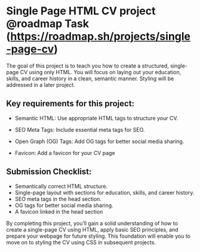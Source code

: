 # Single Page HTML CV project @roadmap Task (https://roadmap.sh/projects/single-page-cv)

The goal of this project is to teach you how to create a structured, single-page CV using only HTML. You will focus on laying out your education, skills, and career history in a clean, semantic manner. Styling will be addressed in a later project.



## Key requirements for this project:

* Semantic HTML: Use appropriate HTML tags to structure your CV.
  
* SEO Meta Tags: Include essential meta tags for SEO.
  
* Open Graph (OG) Tags: Add OG tags for better social media sharing.
  
* Favicon: Add a favicon for your CV page


## Submission Checklist:
* Semantically correct HTML structure.
* Single-page layout with sections for education, skills, and career history.
* SEO meta tags in the head section.
* OG tags for better social media sharing.
* A favicon linked in the head section

By completing this project, you’ll gain a solid understanding of how to create a single-page CV using HTML, apply basic SEO principles, and prepare your webpage for future styling. This foundation will enable you to move on to styling the CV using CSS in subsequent projects.
